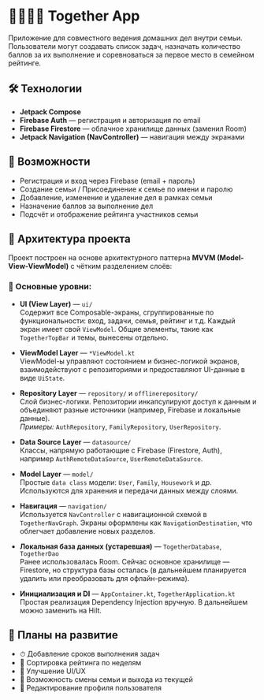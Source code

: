 # 👨‍👩‍👧‍👦 Together App

Приложение для совместного ведения домашних дел внутри семьи. Пользователи могут создавать список задач, назначать количество баллов за их выполнение и соревноваться за первое место в семейном рейтинге.

## 🛠️ Технологии

- **Jetpack Compose**
- **Firebase Auth** — регистрация и авторизация по email
- **Firebase Firestore** — облачное хранилище данных (заменил Room)
- **Jetpack Navigation (NavController)** — навигация между экранами

## 📲 Возможности

- Регистрация и вход через Firebase (email + пароль)
- Создание семьи / Присоединение к семье по имени и паролю
- Добавление, изменение и удаление дел в рамках семьи
- Назначение баллов за выполнение дел
- Подсчёт и отображение рейтинга участников семьи

## 🧱 Архитектура проекта

Проект построен на основе архитектурного паттерна **MVVM (Model-View-ViewModel)** с чётким разделением слоёв:

### 📂 Основные уровни:

- **UI (View Layer)** — `ui/`  
  Содержит все Composable-экраны, сгруппированные по функциональности: вход, задачи, семья, рейтинг и т.д. Каждый экран имеет свой `ViewModel`. Общие элементы, такие как `TogetherTopBar` и темы, вынесены отдельно.

- **ViewModel Layer** — `*ViewModel.kt`  
  ViewModel-ы управляют состоянием и бизнес-логикой экранов, взаимодействуют с репозиториями и предоставляют UI-данные в виде `UiState`.

- **Repository Layer** — `repository/` и `offlinerepository/`  
  Слой бизнес-логики. Репозитории инкапсулируют доступ к данным и объединяют разные источники (например, Firebase и локальные данные).  
  _Примеры:_ `AuthRepository`, `FamilyRepository`, `UserRepository`.

- **Data Source Layer** — `datasource/`  
  Классы, напрямую работающие с Firebase (Firestore, Auth), например `AuthRemoteDataSource`, `UserRemoteDataSource`.

- **Model Layer** — `model/`  
  Простые `data class` модели: `User`, `Family`, `Housework` и др. Используются для хранения и передачи данных между слоями.

- **Навигация** — `navigation/`  
  Используется `NavController` с навигационной схемой в `TogetherNavGraph`. Экраны оформлены как `NavigationDestination`, что облегчает добавление новых разделов.

- **Локальная база данных (устаревшая)** — `TogetherDatabase`, `TogetherDao`  
  Ранее использовалась Room. Сейчас основное хранилище — Firestore, но структура базы осталась (в дальнейшем планируется удалить или преобразовать для офлайн-режима).

- **Инициализация и DI** — `AppContainer.kt`, `TogetherApplication.kt`  
  Простая реализация Dependency Injection вручную. В дальнейшем можно заменить на Hilt.

## 📌 Планы на развитие

- ⏱ Добавление сроков выполнения задач
- 📅 Сортировка рейтинга по неделям
- 🎨 Улучшение UI/UX
- 🔁 Возможность смены семьи и выхода из текущей
- 📝 Редактирование профиля пользователя
